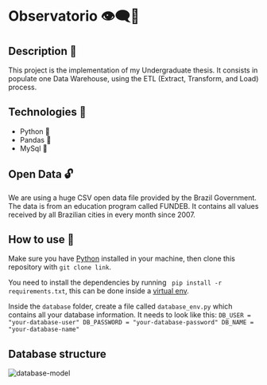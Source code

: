 # Observatorio 👁‍🗨🎲 

## Description 📜

This project is the implementation of my Undergraduate thesis.
It consists in populate one Data Warehouse, using the ETL (Extract, Transform, and Load) process.

## Technologies 🧰
  - Python 🐍
  - Pandas 🐼
  - MySql 🎲

## Open Data 🔓

We are using a huge CSV open data file provided by the Brazil Government. The data is from an education program called FUNDEB. It contains all values received by all Brazilian cities in every month since 2007.

## How to use 🧭

Make sure you have [Python](https://www.python.org/) installed in your machine, then clone this repository with `git clone link`.

You need to install the dependencies by running ` pip install -r requirements.txt`, this can be done inside a [virtual env](https://virtualenv.pypa.io/en/stable/).

Inside the `database` folder, create a file called `database_env.py` which contains all your database information. It needs to look like this:
    ```
    DB_USER = "your-database-user"
    DB_PASSWORD = "your-database-password"
    DB_NAME = "your-database-name"
    ```

## Database structure
![database-model](https://user-images.githubusercontent.com/33635656/81863161-238bd180-9541-11ea-914e-d3c9384ccd9b.png)
